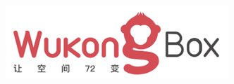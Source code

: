<div style="align: center;justify: center">
  <img src="https://github.com/wukongbox/docs_stage/blob/master/docs/assets/wkbpng.png"/>
</div>
